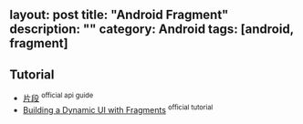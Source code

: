layout: post
title: "Android Fragment"
description: ""
category: Android
tags: [android, fragment]
---

## Tutorial

- [片段](https://developer.android.com/guide/components/fragments.html?hl=zh-cn#Lifecycle) <sup>official api guide</sup>
- [Building a Dynamic UI with Fragments](https://developer.android.com/training/basics/fragments/index.html) <sup>official tutorial</sup>